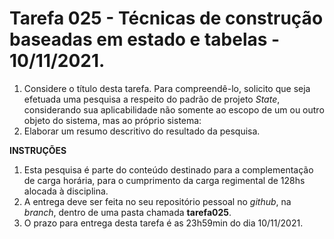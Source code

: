 # Tarefa 025 - Técnicas de construção baseadas em estado e tabelas - 10/11/2021.

1. Considere o título desta tarefa. Para compreendê-lo, solicito que seja efetuada uma pesquisa a respeito do padrão de projeto _State_, considerando sua aplicabilidade não somente ao escopo de um ou outro objeto do sistema, mas ao próprio sistema:
2. Elaborar um resumo descritivo do resultado da pesquisa.

**INSTRUÇÕES**
1. Esta pesquisa é parte do conteúdo destinado para a complementação de carga horária, para o cumprimento da carga regimental de 128hs alocada à disciplina.
2. A entrega deve ser feita no seu repositório pessoal no _github_, na _branch_, dentro de uma pasta chamada **tarefa025**.
4. O prazo para entrega desta tarefa é as 23h59min do dia 10/11/2021.